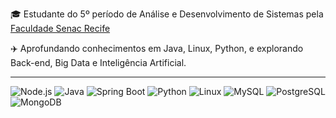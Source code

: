 🎓 Estudante do 5º período de Análise e Desenvolvimento de Sistemas pela [Faculdade Senac Recife](https://faculdadesenacpe.edu.br/graduacao/analise-e-desenvolvimento-de-sistemas)  

✈️ Aprofundando conhecimentos em Java, Linux, Python, e explorando Back-end, Big Data e Inteligência Artificial. 

--- 
 ![Node.js](https://skillicons.dev/icons?i=nodejs) 
 ![Java](https://skillicons.dev/icons?i=java) 
 ![Spring Boot](https://skillicons.dev/icons?i=spring)
 ![Python](https://skillicons.dev/icons?i=python) 
 ![Linux](https://skillicons.dev/icons?i=linux)
 ![MySQL](https://skillicons.dev/icons?i=mysql) 
 ![PostgreSQL](https://skillicons.dev/icons?i=postgresql) 
 ![MongoDB](https://skillicons.dev/icons?i=mongodb)


